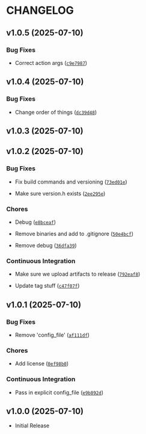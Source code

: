 # CHANGELOG

<!-- version list -->

## v1.0.5 (2025-07-10)

### Bug Fixes

- Correct action args
  ([`c9e7987`](https://github.com/ESloman/cslo/commit/c9e79877dfe3bbb5864ecf50489b455067884557))


## v1.0.4 (2025-07-10)

### Bug Fixes

- Change order of things
  ([`dc39d48`](https://github.com/ESloman/cslo/commit/dc39d489f29ab207abc678fbbbf5cd60572600de))


## v1.0.3 (2025-07-10)


## v1.0.2 (2025-07-10)

### Bug Fixes

- Fix build commands and versioning
  ([`73ed01e`](https://github.com/ESloman/cslo/commit/73ed01ef9dca125ddd9514e1932ab2ee88f3a4ee))

- Make sure version.h exists
  ([`2ee295e`](https://github.com/ESloman/cslo/commit/2ee295e7b65b0658d8349763eeaa05540fa075b1))

### Chores

- Debug
  ([`e8bceaf`](https://github.com/ESloman/cslo/commit/e8bceaf8d189d02d9f09c0d2e260d87cc24f712e))

- Remove binaries and add to .gitignore
  ([`50e4bcf`](https://github.com/ESloman/cslo/commit/50e4bcf751d7f9a690d18be8183e72e64fa43771))

- Remove debug
  ([`36dfa39`](https://github.com/ESloman/cslo/commit/36dfa39a999e705212d2fc0acf494fa06cfdc510))

### Continuous Integration

- Make sure we upload artifacts to release
  ([`792eaf8`](https://github.com/ESloman/cslo/commit/792eaf88d676fe12a8f1259ed38008ff166b845c))

- Update tag stuff
  ([`c47f07f`](https://github.com/ESloman/cslo/commit/c47f07ff921fa200fe1010b8e56f7bb9f6252c4d))


## v1.0.1 (2025-07-10)

### Bug Fixes

- Remove 'config_file'
  ([`af111df`](https://github.com/ESloman/cslo/commit/af111df823ef96ca084b96c4460f0e0bd42dc86c))

### Chores

- Add license
  ([`0ef98b0`](https://github.com/ESloman/cslo/commit/0ef98b010248266cff054d54eb930583c8fbd66b))

### Continuous Integration

- Pass in explicit config_file
  ([`e9b892d`](https://github.com/ESloman/cslo/commit/e9b892dcfeb839f1ad1365a8ff30c4177eb3ec5a))


## v1.0.0 (2025-07-10)

- Initial Release
